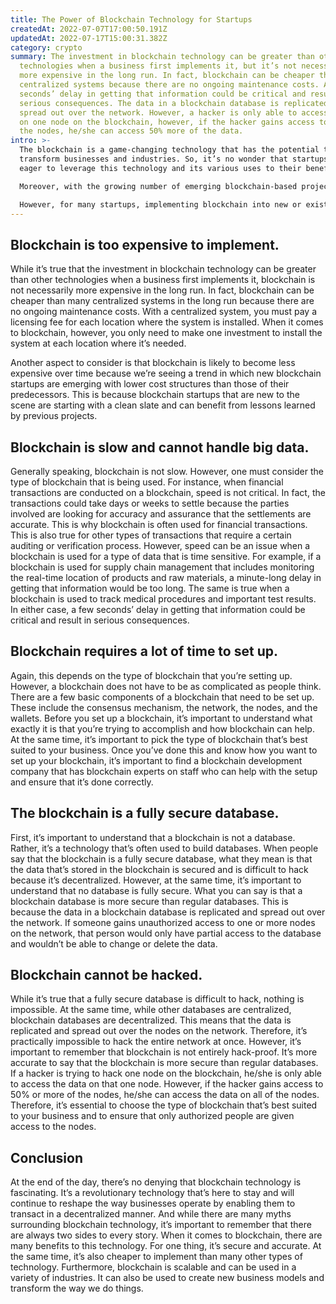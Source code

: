 ```yaml
---
title: The Power of Blockchain Technology for Startups
createdAt: 2022-07-07T17:00:50.191Z
updatedAt: 2022-07-17T15:00:31.382Z
category: crypto
summary: The investment in blockchain technology can be greater than other
  technologies when a business first implements it, but it’s not necessarily
  more expensive in the long run. In fact, blockchain can be cheaper than many
  centralized systems because there are no ongoing maintenance costs. A few
  seconds’ delay in getting that information could be critical and result in
  serious consequences. The data in a blockchain database is replicated and
  spread out over the network. However, a hacker is only able to access the data
  on one node on the blockchain, however, if the hacker gains access to 50% of
  the nodes, he/she can access 50% more of the data.
intro: >-
  The blockchain is a game-changing technology that has the potential to
  transform businesses and industries. So, it’s no wonder that startups are
  eager to leverage this technology and its various uses to their benefit. 

  Moreover, with the growing number of emerging blockchain-based projects and ICOs, it’s evident that the adoption of this technology will only continue to grow in the foreseeable future. 

  However, for many startups, implementing blockchain into new or existing products can seem like a challenging task. As such, there are a lot of myths about the use of blockchain for businesses that we often hear; either because they are believed to be true by many or because these theories make sense on the surface. But do they stand up to scrutiny? Let’s take a look at some of these popular misconceptions surrounding blockchain technology and see if there’s any validity to them:
---
```


## Blockchain is too expensive to implement.

While it’s true that the investment in blockchain technology can be greater than other technologies when a business first implements it, blockchain is not necessarily more expensive in the long run. In fact, blockchain can be cheaper than many centralized systems in the long run because there are no ongoing maintenance costs. With a centralized system, you must pay a licensing fee for each location where the system is installed. When it comes to blockchain, however, you only need to make one investment to install the system at each location where it’s needed.

Another aspect to consider is that blockchain is likely to become less expensive over time because we’re seeing a trend in which new blockchain startups are emerging with lower cost structures than those of their predecessors. This is because blockchain startups that are new to the scene are starting with a clean slate and can benefit from lessons learned by previous projects.

## Blockchain is slow and cannot handle big data.

Generally speaking, blockchain is not slow. However, one must consider the type of blockchain that is being used. For instance, when financial transactions are conducted on a blockchain, speed is not critical. In fact, the transactions could take days or weeks to settle because the parties involved are looking for accuracy and assurance that the settlements are accurate. This is why blockchain is often used for financial transactions.
This is also true for other types of transactions that require a certain auditing or verification process. However, speed can be an issue when a blockchain is used for a type of data that is time sensitive.
For example, if a blockchain is used for supply chain management that includes monitoring the real-time location of products and raw materials, a minute-long delay in getting that information would be too long. The same is true when a blockchain is used to track medical procedures and important test results. In either case, a few seconds’ delay in getting that information could be critical and result in serious consequences.

## Blockchain requires a lot of time to set up.

Again, this depends on the type of blockchain that you’re setting up. However, a blockchain does not have to be as complicated as people think. There are a few basic components of a blockchain that need to be set up. These include the consensus mechanism, the network, the nodes, and the wallets.
Before you set up a blockchain, it’s important to understand what exactly it is that you’re trying to accomplish and how blockchain can help. At the same time, it’s important to pick the type of blockchain that’s best suited to your business.
Once you’ve done this and know how you want to set up your blockchain, it’s important to find a blockchain development company that has blockchain experts on staff who can help with the setup and ensure that it’s done correctly.

## The blockchain is a fully secure database.

First, it’s important to understand that a blockchain is not a database. Rather, it’s a technology that’s often used to build databases. When people say that the blockchain is a fully secure database, what they mean is that the data that’s stored in the blockchain is secured and is difficult to hack because it’s decentralized.
However, at the same time, it’s important to understand that no database is fully secure. What you can say is that a blockchain database is more secure than regular databases.
This is because the data in a blockchain database is replicated and spread out over the network. If someone gains unauthorized access to one or more nodes on the network, that person would only have partial access to the database and wouldn’t be able to change or delete the data.

## Blockchain cannot be hacked.

While it’s true that a fully secure database is difficult to hack, nothing is impossible. At the same time, while other databases are centralized, blockchain databases are decentralized. This means that the data is replicated and spread out over the nodes on the network.
Therefore, it’s practically impossible to hack the entire network at once. However, it’s important to remember that blockchain is not entirely hack-proof. It’s more accurate to say that the blockchain is more secure than regular databases.
If a hacker is trying to hack one node on the blockchain, he/she is only able to access the data on that one node. However, if the hacker gains access to 50% or more of the nodes, he/she can access the data on all of the nodes.
Therefore, it’s essential to choose the type of blockchain that’s best suited to your business and to ensure that only authorized people are given access to the nodes.

## Conclusion

At the end of the day, there’s no denying that blockchain technology is fascinating. It’s a revolutionary technology that’s here to stay and will continue to reshape the way businesses operate by enabling them to transact in a decentralized manner.
And while there are many myths surrounding blockchain technology, it’s important to remember that there are always two sides to every story.
When it comes to blockchain, there are many benefits to this technology. For one thing, it’s secure and accurate. At the same time, it’s also cheaper to implement than many other types of technology.
Furthermore, blockchain is scalable and can be used in a variety of industries. It can also be used to create new business models and transform the way we do things.
